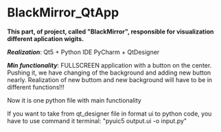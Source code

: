 # BlackMirror_QtApp
__This part, of project, called "BlackMirror", responsible for visualization different aplication wigits.__

**_Realization_**: Qt5 + Python IDE PyCharm + QtDesigner

**_Min functionality_**: FULLSCREEN application with a button on the center. Pushing it, we have changing of the background and adding new button nearly. Realization of new buttom and new background will have to be in different functions!!!


Now it is one python file with main functionality

If you want to take from qt_designer file in format ui to python code, you have to use command it terminal: "pyuic5 output.ui -o input.py"
